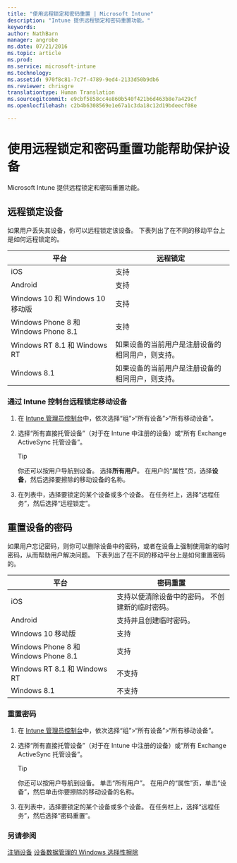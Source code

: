 ```yaml
---
title: "使用远程锁定和密码重置 | Microsoft Intune"
description: "Intune 提供远程锁定和密码重置功能。"
keywords: 
author: NathBarn
manager: angrobe
ms.date: 07/21/2016
ms.topic: article
ms.prod: 
ms.service: microsoft-intune
ms.technology: 
ms.assetid: 970f8c81-7c7f-4789-9ed4-2133d50b9db6
ms.reviewer: chrisgre
translationtype: Human Translation
ms.sourcegitcommit: e9cbf5858cc4e860b540f421b6d463b8e7a429cf
ms.openlocfilehash: c2b4b6308569e1e67a1c3da18c12d19bdeecf08e

---
```

# 使用远程锁定和密码重置功能帮助保护设备
Microsoft Intune 提供远程锁定和密码重置功能。

## 远程锁定设备
如果用户丢失其设备，你可以远程锁定该设备。 下表列出了在不同的移动平台上是如何远程锁定的。

|平台|远程锁定|
|------------|---------------|
|iOS|支持|
|Android|支持|
|Windows 10 和 Windows 10 移动版|支持|
|Windows Phone 8 和 Windows Phone 8.1|支持|
|Windows RT 8.1 和 Windows RT|如果设备的当前用户是注册设备的相同用户，则支持。|
|Windows 8.1|如果设备的当前用户是注册设备的相同用户，则支持。|


### 通过 Intune 控制台远程锁定移动设备

1.  在 [Intune 管理员控制台](https://manage.microsoft.com/)中，依次选择“组”&gt;“所有设备”&gt;“所有移动设备”。

2.  选择“所有直接托管设备”（对于在 Intune 中注册的设备）或“所有 Exchange ActiveSync 托管设备”。

    > [!TIP]
    > 你还可以按用户导航到设备。 选择**所有用户**。 在用户的“属性”页，选择**设备**，然后选择要擦除的移动设备的名称。

3.  在列表中，选择要锁定的某个设备或多个设备。 在任务栏上，选择“远程任务”，然后选择“远程锁定”。

## 重置设备的密码
如果用户忘记密码，则你可以删除设备中的密码，或者在设备上强制使用新的临时密码，从而帮助用户解决问题。 下表列出了在不同的移动平台上是如何重置密码的。

|平台|密码重置|
|------------|------------------|
|iOS|支持以便清除设备中的密码。 不创建新的临时密码。|
|Android|支持并且创建临时密码。|
|Windows 10 移动版|支持|
|Windows Phone 8 和 Windows Phone 8.1|支持|
|Windows RT 8.1 和 Windows RT|不支持|
|Windows 8.1|不支持|

### 重置密码

1.  在 [Intune 管理员控制台](https://manage.microsoft.com/)中，依次选择“组”&gt;“所有设备”&gt;“所有移动设备”。

2.  选择“所有直接托管设备”（对于在 Intune 中注册的设备）或“所有 Exchange ActiveSync 托管设备”。

    > [!TIP]
    > 你还可以按用户导航到设备。 单击“所有用户”。 在用户的“属性”页，单击“设备”，然后单击你要擦除的移动设备的名称。

3.  在列表中，选择要锁定的某个设备或多个设备。 在任务栏上，选择“远程任务”，然后选择“密码重置”。


### 另请参阅
[注销设备](retire-devices-from-microsoft-intune-management.md)
[设备数据管理的 Windows 选择性擦除](http://technet.microsoft.com/library/dn486874.aspx)



<!--HONumber=Jul16_HO4-->


